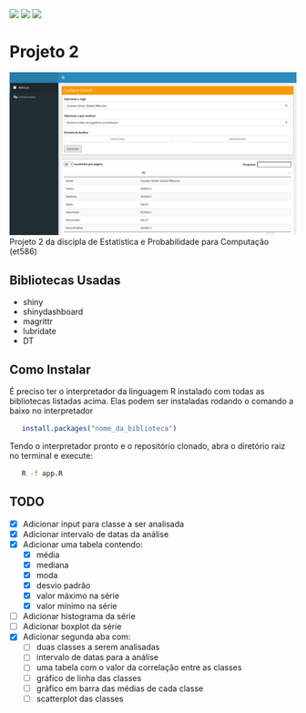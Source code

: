 ![](https://img.shields.io/badge/R-276DC3?style=for-the-badge&logo=r&logoColor=white)
![](https://img.shields.io/badge/Shiny-75AADB?style=for-the-badge&logo=rstudio&logoColor=white)
![](https://img.shields.io/badge/ShinyDashboard-75AADB?style=for-the-badge&logo=rstudio&logoColor=white)

# Projeto 2
![](.github/screenshot.png)
Projeto 2 da discipla de Estatística e Probabilidade para Computação (et586)

## Bibliotecas Usadas
- shiny
- shinydashboard
- magrittr
- lubridate
- DT

## Como Instalar
É preciso ter o interpretador da linguagem R instalado com todas as bibliotecas listadas acima. Elas podem ser instaladas rodando o comando a baixo no interpretador
```r
   install.packages("nome_da_biblioteca")
```

Tendo o interpretador pronto e o repositório clonado, abra o diretório raiz no terminal e execute:
```bash
   R -f app.R
```

## TODO
- [x] Adicionar input para classe a ser analisada
- [x] Adicionar intervalo de datas da análise
- [x] Adicionar uma tabela contendo:
   - [x] média 
   - [x] mediana
   - [x] moda
   - [x] desvio padrão
   - [x] valor máximo na série
   - [x] valor mínimo na série
- [ ] Adicionar histograma da série
- [ ] Adicionar boxplot da série
- [x] Adicionar segunda aba com:
   - [ ] duas classes a serem analisadas
   - [ ] intervalo de datas para a análise
   - [ ] uma tabela com o valor da correlação entre as classes
   - [ ] gráfico de linha das classes
   - [ ] gráfico em barra das médias de cada classe
   - [ ] scatterplot das classes 

